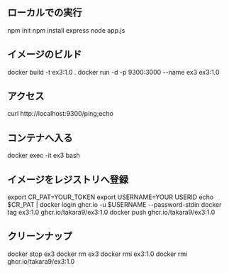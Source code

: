 ## ローカルでの実行

npm init
npm install express
node app.js


## イメージのビルド

docker build -t ex3:1.0 .
docker run -d -p 9300:3000 --name ex3 ex3:1.0


## アクセス

curl http://localhost:9300/ping;echo


## コンテナへ入る

docker exec -it ex3 bash


## イメージをレジストリへ登録

export CR_PAT=YOUR_TOKEN
export USERNAME=YOUR USERID 
echo $CR_PAT | docker login ghcr.io -u $USERNAME --password-stdin
docker tag ex3:1.0 ghcr.io/takara9/ex3:1.0
docker push ghcr.io/takara9/ex3:1.0



## クリーンナップ

docker stop ex3
docker rm ex3
docker rmi ex3:1.0
docker rmi ghcr.io/takara9/ex3:1.0

